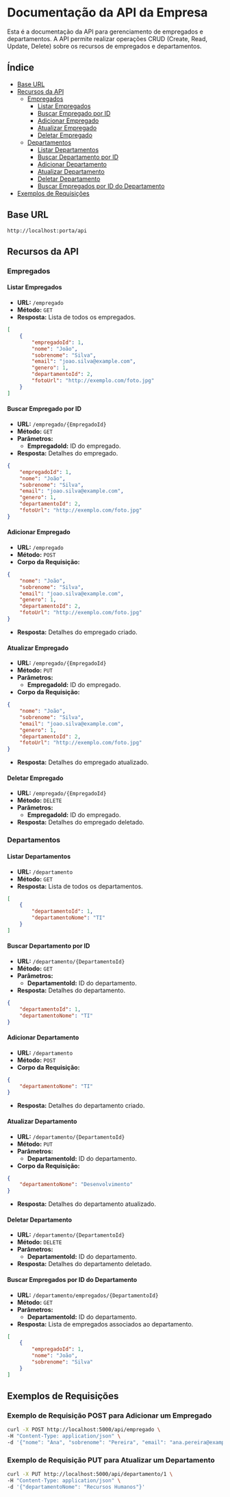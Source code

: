# Documentação da API da Empresa

Esta é a documentação da API para gerenciamento de empregados e departamentos. A API permite realizar operações CRUD (Create, Read, Update, Delete) sobre os recursos de empregados e departamentos.

## Índice

- [Base URL](#base-url)
- [Recursos da API](#recursos-da-api)
  - [Empregados](#empregados)
    - [Listar Empregados](#listar-empregados)
    - [Buscar Empregado por ID](#buscar-empregado-por-id)
    - [Adicionar Empregado](#adicionar-empregado)
    - [Atualizar Empregado](#atualizar-empregado)
    - [Deletar Empregado](#deletar-empregado)
  - [Departamentos](#departamentos)
    - [Listar Departamentos](#listar-departamentos)
    - [Buscar Departamento por ID](#buscar-departamento-por-id)
    - [Adicionar Departamento](#adicionar-departamento)
    - [Atualizar Departamento](#atualizar-departamento)
    - [Deletar Departamento](#deletar-departamento)
    - [Buscar Empregados por ID do Departamento](#buscar-empregados-por-id-do-departamento)
- [Exemplos de Requisições](#exemplos-de-requisições)

## Base URL

`http://localhost:porta/api`

## Recursos da API

### Empregados

#### Listar Empregados

- **URL:** `/empregado`
- **Método:** `GET`
- **Resposta:** Lista de todos os empregados.

```json
[
    {
        "empregadoId": 1,
        "nome": "João",
        "sobrenome": "Silva",
        "email": "joao.silva@example.com",
        "genero": 1,
        "departamentoId": 2,
        "fotoUrl": "http://exemplo.com/foto.jpg"
    }
]
```

#### Buscar Empregado por ID

- **URL:** `/empregado/{EmpregadoId}`
- **Método:** `GET`
- **Parâmetros:**
  - **EmpregadoId:** ID do empregado.
- **Resposta:** Detalhes do empregado.

```json
{
    "empregadoId": 1,
    "nome": "João",
    "sobrenome": "Silva",
    "email": "joao.silva@example.com",
    "genero": 1,
    "departamentoId": 2,
    "fotoUrl": "http://exemplo.com/foto.jpg"
}
```

#### Adicionar Empregado

- **URL:** `/empregado`
- **Método:** `POST`
- **Corpo da Requisição:**

```json
{
    "nome": "João",
    "sobrenome": "Silva",
    "email": "joao.silva@example.com",
    "genero": 1,
    "departamentoId": 2,
    "fotoUrl": "http://exemplo.com/foto.jpg"
}
```

- **Resposta:** Detalhes do empregado criado.

#### Atualizar Empregado

- **URL:** `/empregado/{EmpregadoId}`
- **Método:** `PUT`
- **Parâmetros:**
  - **EmpregadoId:** ID do empregado.
- **Corpo da Requisição:**

```json
{
    "nome": "João",
    "sobrenome": "Silva",
    "email": "joao.silva@example.com",
    "genero": 1,
    "departamentoId": 2,
    "fotoUrl": "http://exemplo.com/foto.jpg"
}
```

- **Resposta:** Detalhes do empregado atualizado.

#### Deletar Empregado

- **URL:** `/empregado/{EmpregadoId}`
- **Método:** `DELETE`
- **Parâmetros:**
  - **EmpregadoId:** ID do empregado.
- **Resposta:** Detalhes do empregado deletado.

### Departamentos

#### Listar Departamentos

- **URL:** `/departamento`
- **Método:** `GET`
- **Resposta:** Lista de todos os departamentos.

```json
[
    {
        "departamentoId": 1,
        "departamentoNome": "TI"
    }
]
```

#### Buscar Departamento por ID

- **URL:** `/departamento/{DepartamentoId}`
- **Método:** `GET`
- **Parâmetros:**
  - **DepartamentoId:** ID do departamento.
- **Resposta:** Detalhes do departamento.

```json
{
    "departamentoId": 1,
    "departamentoNome": "TI"
}
```

#### Adicionar Departamento

- **URL:** `/departamento`
- **Método:** `POST`
- **Corpo da Requisição:**

```json
{
    "departamentoNome": "TI"
}
```

- **Resposta:** Detalhes do departamento criado.

#### Atualizar Departamento

- **URL:** `/departamento/{DepartamentoId}`
- **Método:** `PUT`
- **Parâmetros:**
  - **DepartamentoId:** ID do departamento.
- **Corpo da Requisição:**

```json
{
    "departamentoNome": "Desenvolvimento"
}
```

- **Resposta:** Detalhes do departamento atualizado.

#### Deletar Departamento

- **URL:** `/departamento/{DepartamentoId}`
- **Método:** `DELETE`
- **Parâmetros:**
  - **DepartamentoId:** ID do departamento.
- **Resposta:** Detalhes do departamento deletado.

#### Buscar Empregados por ID do Departamento

- **URL:** `/departamento/empregados/{DepartamentoId}`
- **Método:** `GET`
- **Parâmetros:**
  - **DepartamentoId:** ID do departamento.
- **Resposta:** Lista de empregados associados ao departamento.

```json
[
    {
        "empregadoId": 1,
        "nome": "João",
        "sobrenome": "Silva"
    }
]
```

## Exemplos de Requisições

### Exemplo de Requisição POST para Adicionar um Empregado

```bash
curl -X POST http://localhost:5000/api/empregado \
-H "Content-Type: application/json" \
-d '{"nome": "Ana", "sobrenome": "Pereira", "email": "ana.pereira@example.com", "genero": 0, "departamentoId": 1, "fotoUrl": "http://exemplo.com/foto.jpg"}'
```

### Exemplo de Requisição PUT para Atualizar um Departamento

```bash
curl -X PUT http://localhost:5000/api/departamento/1 \
-H "Content-Type: application/json" \
-d '{"departamentoNome": "Recursos Humanos"}'
```
